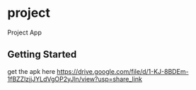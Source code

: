 # project

Project App

## Getting Started

get the apk here
https://drive.google.com/file/d/1-KJ-8BDEm-1fBZZlzjjJYLdVgOP2yJln/view?usp=share_link
